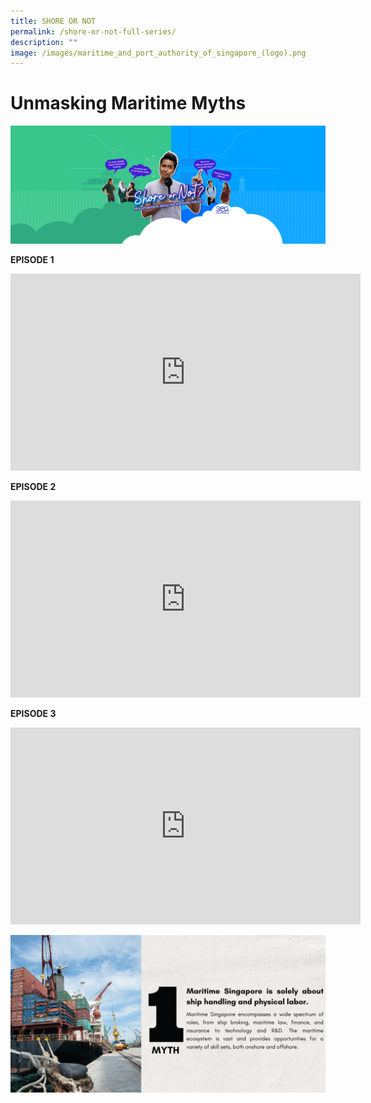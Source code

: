 ```yaml
---
title: SHORE OR NOT
permalink: /shore-or-not-full-series/
description: ""
image: /images/maritime_and_port_authority_of_singapore_(logo).png
---
```

# Unmasking Maritime Myths
![](/images/mpa_shore%20or%20not_kv_1920x720_21aug23-01.jpg)

**EPISODE 1**
<iframe allowfullscreen="" allow="accelerometer; autoplay; clipboard-write; encrypted-media; gyroscope; picture-in-picture; web-share" frameborder="0" title="YouTube video player" src="https://www.youtube.com/embed/1rbu6PWARtw?si=dDuz8BSxvPsLGLPx" height="315" width="560"></iframe>

**EPISODE 2**
<iframe allowfullscreen="" allow="accelerometer; autoplay; clipboard-write; encrypted-media; gyroscope; picture-in-picture; web-share" frameborder="0" title="YouTube video player" src="https://www.youtube.com/embed/1rbu6PWARtw?si=dDuz8BSxvPsLGLPx" height="315" width="560"></iframe>

**EPISODE 3**
<iframe allowfullscreen="" allow="accelerometer; autoplay; clipboard-write; encrypted-media; gyroscope; picture-in-picture; web-share" frameborder="0" title="YouTube video player" src="https://www.youtube.com/embed/1rbu6PWARtw?si=dDuz8BSxvPsLGLPx" height="315" width="560"></iframe>

![](/images/myth%201.png)